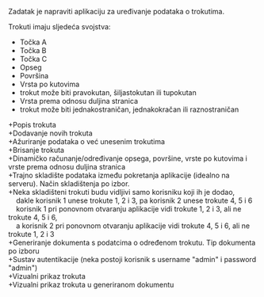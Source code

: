 Zadatak je napraviti aplikaciju za uređivanje podataka o trokutima.

Trokuti imaju sljedeća svojstva:
- Točka A
- Točka B
- Točka C
- Opseg
- Površina
- Vrsta po kutovima
- trokut može biti pravokutan, šiljastokutan ili tupokutan
- Vrsta prema odnosu duljina stranica
- trokut može biti jednakostraničan, jednakokračan ili raznostraničan

+Popis trokuta  
+Dodavanje novih trokuta  
+Ažuriranje podataka o već unesenim trokutima  
+Brisanje trokuta  
+Dinamičko računanje/određivanje opsega, površine, vrste po kutovima i vrste prema odnosu duljina stranica  
+Trajno skladište podataka između pokretanja aplikacije (idealno na serveru). Način skladištenja po izbor.  
+Neka skladišteni trokuti budu vidljivi samo korisniku koji ih je dodao,  
&nbsp;&nbsp;&nbsp;&nbsp;dakle korisnik 1 unese trokute 1, 2 i 3, pa korisnik 2 unese trokute 4, 5 i 6  
&nbsp;&nbsp;&nbsp;&nbsp;korisnik 1 pri ponovnom otvaranju aplikacije vidi trokute 1, 2 i 3, ali ne trokute 4, 5 i 6,  
&nbsp;&nbsp;&nbsp;&nbsp;a korisnik 2 pri ponovnom otvaranju aplikacije vidi trokute 4, 5 i 6, ali ne trokute 1, 2 i 3  
+Generiranje dokumenta s podatcima o određenom trokutu. Tip dokumenta po izboru  
+Sustav autentikacije (neka postoji korisnik s username "admin" i password "admin")  
+Vizualni prikaz trokuta  
+Vizualni prikaz trokuta u generiranom dokumentu  
